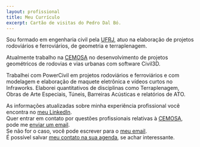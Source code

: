 ```yaml
---
layout: profissional
title: Meu Currículo
excerpt: Cartão de visitas do Pedro Dal Bó.
---
```

<div id="descricao">
   <p>Sou formado em engenharia civil pela <a href="http://www.ufrj.br/" class="linkum" title="Onde estudei">UFRJ</a>, atuo na elaboração de projetos rodoviários e ferroviários, de geometria e terraplenagem.</p>
  <p>Atualmente trabalho na <a href="http://www.cemosa.com.br" class="linkum" title="Onde trabalho">CEMOSA</a> no desenvolvimento de projetos geométricos de rodovias e vias urbanas com software Civil3D.</p>
  <p>Trabalhei com PowerCivil em projetos rodoviários e ferroviários e com modelagem e elaboração de maquete eletrônica e vídeos curtos no Infraworks. Elaborei quantitativos de disciplinas como Terraplenagem, Obras de Arte Especiais, Túneis, Barreiras Acústicas e relatórios de ATO.</p>
    <p>As informações atualizadas sobre minha experiência profissional você encontra no <a href="https://www.linkedin.com/in/pedrodalbo" class="linkum" title="Está atualizado">meu LinkedIn</a>.<br>
    Quer entrar em contato por questões profissionais relativas à <a href="http://www.cemosa.com.br" class="linkum" title="Onde trabalho">CEMOSA</a>, pode me <a href="mailto:pedro.dalbo@cemosa.com.br" class="linkum" title="Onde falar comigo, pela CEMOSA">enviar um email</a>.<br>
    Se não for o caso, você pode escrever para o <a href="mailto:serviçosengenharia@dalbo.me" class="linkum" title="Onde falar comigo">meu email</a>.<br>
    É possível salvar <a href="{{ site.url }}/assets/Pedro Dal Bó.vcf" class="linkum" title="Salve na Agenda">meu contato na sua agenda</a>, se achar interessante.</p>
</div>
